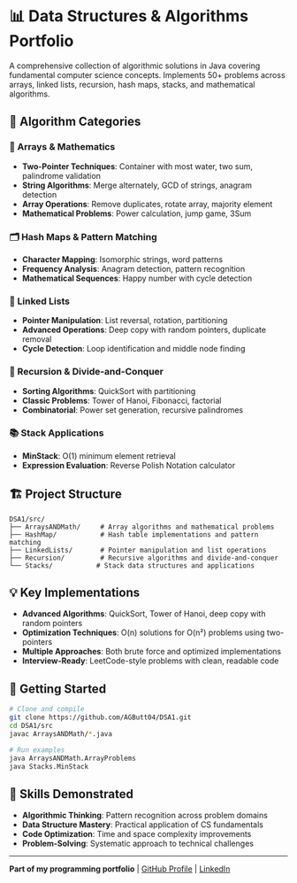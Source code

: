 # 📊 Data Structures & Algorithms Portfolio

A comprehensive collection of algorithmic solutions in Java covering fundamental computer science concepts. Implements 50+ problems across arrays, linked lists, recursion, hash maps, stacks, and mathematical algorithms.

## 🎯 Algorithm Categories

### 🔢 Arrays & Mathematics
- **Two-Pointer Techniques**: Container with most water, two sum, palindrome validation
- **String Algorithms**: Merge alternately, GCD of strings, anagram detection
- **Array Operations**: Remove duplicates, rotate array, majority element
- **Mathematical Problems**: Power calculation, jump game, 3Sum

### 🗂️ Hash Maps & Pattern Matching
- **Character Mapping**: Isomorphic strings, word patterns
- **Frequency Analysis**: Anagram detection, pattern recognition
- **Mathematical Sequences**: Happy number with cycle detection

### 🔗 Linked Lists
- **Pointer Manipulation**: List reversal, rotation, partitioning
- **Advanced Operations**: Deep copy with random pointers, duplicate removal
- **Cycle Detection**: Loop identification and middle node finding

### 🔄 Recursion & Divide-and-Conquer
- **Sorting Algorithms**: QuickSort with partitioning
- **Classic Problems**: Tower of Hanoi, Fibonacci, factorial
- **Combinatorial**: Power set generation, recursive palindromes

### 📚 Stack Applications
- **MinStack**: O(1) minimum element retrieval
- **Expression Evaluation**: Reverse Polish Notation calculator

## 🏗️ Project Structure
```
DSA1/src/
├── ArraysANDMath/     # Array algorithms and mathematical problems
├── HashMap/           # Hash table implementations and pattern matching
├── LinkedLists/       # Pointer manipulation and list operations
├── Recursion/         # Recursive algorithms and divide-and-conquer
└── Stacks/           # Stack data structures and applications
```

## 💡 Key Implementations
- **Advanced Algorithms**: QuickSort, Tower of Hanoi, deep copy with random pointers
- **Optimization Techniques**: O(n) solutions for O(n²) problems using two-pointers
- **Multiple Approaches**: Both brute force and optimized implementations
- **Interview-Ready**: LeetCode-style problems with clean, readable code

## 🚀 Getting Started
```bash
# Clone and compile
git clone https://github.com/AGButt04/DSA1.git
cd DSA1/src
javac ArraysANDMath/*.java

# Run examples
java ArraysANDMath.ArrayProblems
java Stacks.MinStack
```

## 📖 Skills Demonstrated
- **Algorithmic Thinking**: Pattern recognition across problem domains
- **Data Structure Mastery**: Practical application of CS fundamentals  
- **Code Optimization**: Time and space complexity improvements
- **Problem-Solving**: Systematic approach to technical challenges

---
**Part of my programming portfolio** | [GitHub Profile](https://github.com/AGButt04) | [LinkedIn](https://www.linkedin.com/in/abdul-ghani-butt-290056338/)
